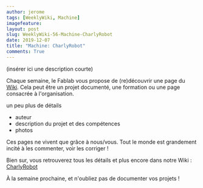 ```yaml
---
author: jerome
tags: [WeeklyWiki, Machine]
imagefeature:
layout: post
slug: WeeklyWiki-56-Machine-CharlyRobot
date: 2019-12-07
title: "Machine: CharlyRobot"
comments: True
---
```


(insérer ici une description courte)

Chaque semaine, le Fablab vous propose de (re)découvrir une page du [Wiki](https://wiki.fablab-lannion.org). Cela peut être un projet documenté, une formation ou une page consacrée à l'organisation.

un peu plus de détails
* auteur
* description du projet et des compétences
* photos

Ces pages ne vivent que grâce à nous/vous. Tout le monde est grandement incité à les commenter, voir les corriger !

Bien sur, vous retrouverez tous les détails et plus encore dans notre Wiki : [CharlyRobot](https://wiki.fablab-lannion.org/index.php?title=CharlyRobot)

À la semaine prochaine, et n'oubliez pas de documenter vos projets !

